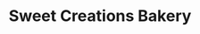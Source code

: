 ---
title: "Sweet Creations Bakery"
url: /wappingers-falls/sweet-creations-bakery/
shop: Bäckerei
---